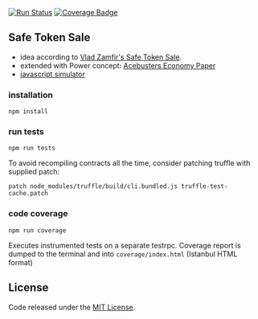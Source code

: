 [![Run Status](https://api.shippable.com/projects/58edf58cbe95a307002d2864/badge?branch=master)](https://app.shippable.com/github/acebusters/economy)
[![Coverage Badge](https://api.shippable.com/projects/58edf58cbe95a307002d2864/coverageBadge?branch=master)](https://app.shippable.com/github/acebusters/economy)

## Safe Token Sale

- idea according to [Vlad Zamfir's Safe Token Sale](https://medium.com/@Vlad_Zamfir/a-safe-token-sale-mechanism-8d73c430ddd1).
- extended with Power concept: [Acebusters Economy Paper](http://www.acebusters.com/files/The%20Acebusters%20Economy.pdf)
- [javascript simulator](http://acebusters.com/economy.html)

### installation

```
npm install
```

### run tests

```
npm run tests
```

To avoid recompiling contracts all the time, consider patching truffle with supplied patch:
```
patch node_modules/truffle/build/cli.bundled.js truffle-test-cache.patch
```

### code coverage

```
npm run coverage
```

Executes instrumented tests on a separate testrpc. Coverage report is dumped to the terminal and into `coverage/index.html` (Istanbul HTML format)

## License
Code released under the [MIT License](https://github.com/acebusters/safe-token-sale/blob/master/LICENSE).
